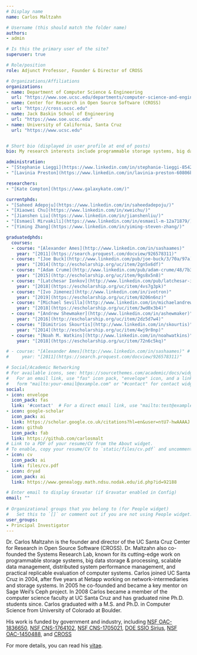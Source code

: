 ```yaml
---
# Display name
name: Carlos Maltzahn

# Username (this should match the folder name)
authors:
- admin

# Is this the primary user of the site?
superuser: true

# Role/position
role: Adjunct Professor, Founder & Director of CROSS

# Organizations/Affiliations
organizations:
- name: Department of Computer Science & Engineering
  url: "https://www.soe.ucsc.edu/departments/computer-science-and-engineering"
- name: Center for Research in Open Source Software (CROSS)
  url: "https://cross.ucsc.edu"
- name: Jack Baskin School of Engineering
  url: "https://www.soe.ucsc.edu"
- name: University of California, Santa Cruz
  url: "https://www.ucsc.edu"


# Short bio (displayed in user profile at end of posts)
bio: My research interests include programmable storage systems, big data storage & processing, scalable data management, distributed systems performance management, and practical reproducible research.

administration:
- "[Stephanie Lieggi](https://www.linkedin.com/in/stephanie-lieggi-8542624/)"
- "[Lavinia Preston](https://www.linkedin.com/in/lavinia-preston-60806b127/)"

researchers:
- "[Kate Compton](https://www.galaxykate.com/)"

currentphds:
- "[Saheed Adepoju](https://www.linkedin.com/in/saheedadepoju/)"
- "[Xiaowei Chu](https://www.linkedin.com/in/xweichu/)"
- "[Jianshen Liu](https://www.linkedin.com/in/jianshenliu/)"
- "[Esmaeil Mirvakili](https://www.linkedin.com/in/esmaeil-m-12a71879/)"
- "[Yiming Zhang](https://www.linkedin.com/in/yiming-steven-zhang/)"

graduatedphds:
  courses:
  - course: "[Alexander Ames](http://www.linkedin.com/in/sashaames)"
    year: "[2011](https://search.proquest.com/docview/926578311)"
  - course: "[Joe Buck](http://www.linkedin.com/pub/joe-buck/3/70a/97a)"
    year: "[2014](http://escholarship.org/uc/item/2gn5x6df)"
  - course: "[Adam Crume](http://www.linkedin.com/pub/adam-crume/48/7b3/330)"
    year: "[2015](http://escholarship.org/uc/item/9gs8x5n8)"
  - course: "[Latchesar Ionkov](http://www.linkedin.com/pub/latchesar-ionkov/2/b9b/768)"
    year: "[2018](https://escholarship.org/uc/item/4vs7g3pk)"
  - course: "[Ivo Jimenez](http://www.linkedin.com/in/ivotron)"
    year: "[2019](https://escholarship.org/uc/item/8206n6nz)"
  - course: "[Michael Sevilla](http://www.linkedin.com/in/michaelandrewsevilla)"
    year: "[2018](https://escholarship.org/uc/item/3wd0x3b4)"
  - course: "[Andrew Shewmaker](http://www.linkedin.com/in/ashewmaker)"
    year: "[2016](http://escholarship.org/uc/item/2dz5d7w4)"
  - course: "[Dimitrios Skourtis](http://www.linkedin.com/in/skourtis)"
    year: "[2014](http://escholarship.org/uc/item/4wj9r8np)"
  - course: "[Noah M. Watkins](http://www.linkedin.com/in/noahwatkins)"
    year: "[2018](https://escholarship.org/uc/item/72n6c5kq)"

# - course: "[Alexander Ames](http://www.linkedin.com/in/sashaames)" #
#	  year: "[2011](https://search.proquest.com/docview/926578311)"

# Social/Academic Networking
# For available icons, see: https://sourcethemes.com/academic/docs/widgets/#icons
#   For an email link, use "fas" icon pack, "envelope" icon, and a link in the
#   form "mailto:your-email@example.com" or "#contact" for contact widget.
social:
- icon: envelope
  icon_pack: fas
  link: '#contact'  # For a direct email link, use "mailto:test@example.org".
- icon: google-scholar
  icon_pack: ai
  link: https://scholar.google.co.uk/citations?hl=en&user=ntU7-hwAAAAJ
- icon: github
  icon_pack: fab
  link: https://github.com/carlosmalt
# Link to a PDF of your resume/CV from the About widget.
# To enable, copy your resume/CV to `static/files/cv.pdf` and uncomment the lines below.  
- icon: cv
  icon_pack: ai
  link: files/cv.pdf
- icon: dryad
  icon_pack: ai
  link: https://www.genealogy.math.ndsu.nodak.edu/id.php?id=92188

# Enter email to display Gravatar (if Gravatar enabled in Config)
email: ""
  
# Organizational groups that you belong to (for People widget)
#   Set this to `[]` or comment out if you are not using People widget.  
user_groups:
- Principal Investigator
---
```


Dr. Carlos Maltzahn is the founder and director of the UC Santa Cruz Center for Research in Open Source Software (CROSS). Dr. Maltzahn also co-founded the Systems Research Lab, known for its cutting-edge work on programmable storage systems, big data storage & processing, scalable data management, distributed system performance management, and practical replicable evaluation of computer systems. Carlos joined UC Santa Cruz in 2004, after five years at Netapp working on network-intermediaries and storage systems. In 2005 he co-founded and became a key mentor on Sage Weil’s Ceph project. In 2008 Carlos became a member of the computer science faculty at UC Santa Cruz and has graduated nine Ph.D. students since. Carlos graduated with a M.S. and Ph.D. in Computer Science from University of Colorado at Boulder. 

His work is funded by government and industry, including [NSF OAC-1836650](https://www.nsf.gov/awardsearch/showAward?AWD_ID=1836650), [NSF CNS-1764102](https://www.nsf.gov/awardsearch/showAward?AWD_ID=1764102), [NSF CNS-1705021](https://www.nsf.gov/awardsearch/showAward?AWD_ID=1705021), [DOE SSIO Sirius](https://extremescaleresearch.labworks.org/projects/sirius), [NSF OAC-1450488](https://www.nsf.gov/awardsearch/showAward?AWD_ID=1450488), and [CROSS](https://cross.ucsc.edu)

For more details, you can read his [vitae](files/cv.pdf).
